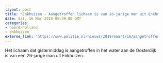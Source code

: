 ```yaml
---
layout: post
title: "Enkhuizen - Aangetroffen lichaam is van 26-jarige man uit Enkhuizen"
date: Sat, 16 Mar 2019 08:49:00 GMT
categories: 
- noord-holland 
- enkhuizen 
externe_link: "https://www.politie.nl/nieuws/2019/maart/16/aangetroffen-lichaam-is-van-26-jarige-man-uit-enkhuizen.html"
---
```


Het lichaam dat gistermiddag is aangetroffen in het water aan de Oosterdijk is van een 26-jarige man uit Enkhuizen.

